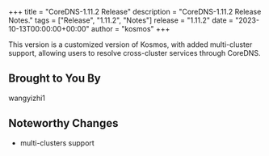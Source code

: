 +++
title = "CoreDNS-1.11.2 Release"
description = "CoreDNS-1.11.2 Release Notes."
tags = ["Release", "1.11.2", "Notes"]
release = "1.11.2"
date = "2023-10-13T00:00:00+00:00"
author = "kosmos"
+++

This version is a customized version of Kosmos, with added multi-cluster support, allowing users to resolve cross-cluster services through CoreDNS.

## Brought to You By

wangyizhi1

## Noteworthy Changes

* multi-clusters support